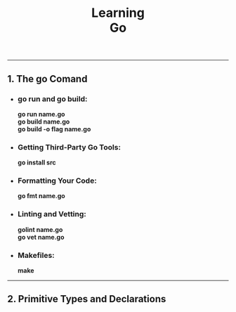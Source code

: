 <header>
  <h1>Learning <br> <strong>Go</strong></h1>
</header>
<main>
  <hr>
  <section>
    <h2>1. The go Comand</h2>
    <ul>
      <li>
        <h3>go run and go build:</h3>
        <b>go run name.go<br>go build name.go<br>go build -o flag name.go</b>
      </li>
      <li>
        <h3>Getting Third-Party Go Tools:</h3>
        <b>go install src</b>
      </li>
      <li>
        <h3>Formatting Your Code:</h3>
        <b>go fmt name.go</b>
      </li>
      <li>
        <h3>Linting and Vetting:</h3>
        <b>golint name.go<br>go vet name.go</b>
      </li>  
      <li>
        <h3>Makefiles:</h3>
        <b>make</b>
      </li>
    </ul>
  </section>
  <hr>
  <section>
    <h2>2. Primitive Types and Declarations</h2>
  </section>
</main>
